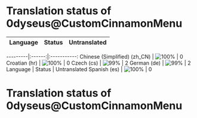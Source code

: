 # Translation status of 0dyseus@CustomCinnamonMenu

Language | Status | Untranslated
---------|:------:|:-----------:

---------|:------:|:-----------:
Chinese (Simplified) (zh_CN) | ![100%](http://progressed.io/bar/100) | 0
Croatian (hr) | ![100%](http://progressed.io/bar/100) | 0
Czech (cs) | ![99%](http://progressed.io/bar/99) | 2
German (de) | ![99%](http://progressed.io/bar/99) | 2
Language | Status | Untranslated
Spanish (es) | ![100%](http://progressed.io/bar/100) | 0
# Translation status of 0dyseus@CustomCinnamonMenu
